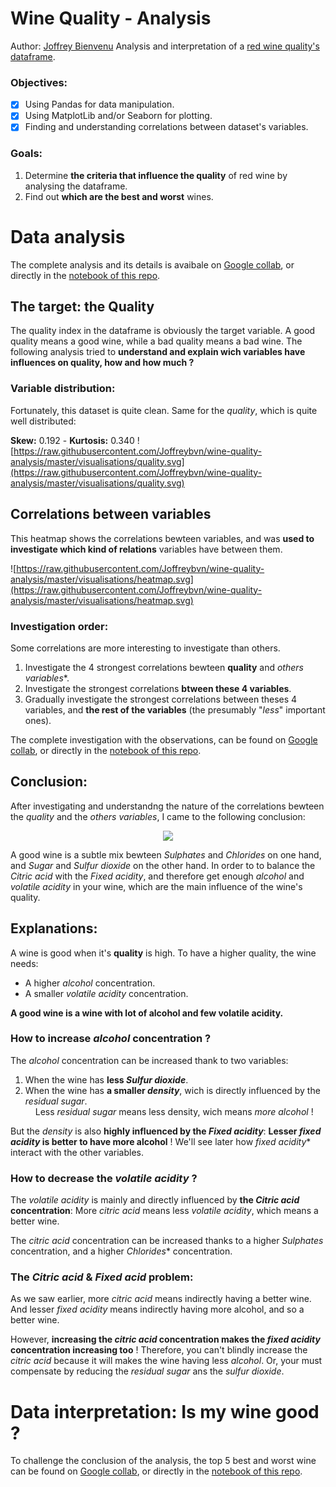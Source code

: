 # Wine Quality -  Analysis
Author: [Joffrey Bienvenu](https://github.com/Joffreybvn)
Analysis and interpretation of a [red wine quality's dataframe](https://www.kaggle.com/uciml/red-wine-quality-cortez-et-al-2009).

### Objectives:
 - [x] Using Pandas for data manipulation.
 - [x] Using MatplotLib and/or Seaborn for plotting.
 - [x] Finding and understanding correlations between dataset's variables.

### Goals:
1. Determine **the criteria that influence the quality** of red wine by analysing the dataframe.
2. Find out **which are the best and worst** wines.

# Data analysis
The complete analysis and its details is avaibale on [Google collab](https://colab.research.google.com/drive/1VdehLoCJraz0GHCz8B6EmgoCrP33TVoc?usp=sharing), or directly in the [notebook of this repo](https://github.com/Joffreybvn/wine-quality-analysis/blob/master/wine_quality_analysis.ipynb).

## The target: the Quality

The quality index in the dataframe is obviously the target variable. A good quality means a good wine, while a bad quality means a bad wine. The following analysis tried to **understand and explain wich variables have influences on quality, how and how much ?**

### Variable distribution:
Fortunately, this dataset is quite clean. Same for the *quality*, which is quite well distributed:

**Skew:** 0.192 - **Kurtosis:** 0.340
![https://raw.githubusercontent.com/Joffreybvn/wine-quality-analysis/master/visualisations/quality.svg](https://raw.githubusercontent.com/Joffreybvn/wine-quality-analysis/master/visualisations/quality.svg)

## Correlations between variables

This heatmap shows the correlations bewteen variables, and was **used to investigate which kind of relations** variables have between them.

![https://raw.githubusercontent.com/Joffreybvn/wine-quality-analysis/master/visualisations/heatmap.svg](https://raw.githubusercontent.com/Joffreybvn/wine-quality-analysis/master/visualisations/heatmap.svg)

### Investigation order:
Some correlations are more interesting to investigate than others.

1. Investigate the 4 strongest correlations bewteen **quality** and *others variables**.
2. Investigate the strongest correlations **btween these 4 variables**.
3. Gradually investigate the strongest correlations between theses 4 variables, and **the rest of the variables** (the presumably "*less*" important ones).

The complete investigation with the observations, can be found on [Google collab](https://colab.research.google.com/drive/1VdehLoCJraz0GHCz8B6EmgoCrP33TVoc?usp=sharing), or directly in the [notebook of this repo](https://github.com/Joffreybvn/wine-quality-analysis/blob/master/wine_quality_analysis.ipynb).

## Conclusion:

After investigating and understandng the nature of the correlations bewteen the *quality* and the *others variables*, I came to the following conclusion:

<p align="center">
  <img src="https://raw.githubusercontent.com/Joffreybvn/wine-quality-analysis/master/visualisations/wine.svg">
</p>

A good wine is a subtle mix bewteen *Sulphates* and *Chlorides* on one hand, and *Sugar* and *Sulfur dioxide* on the other hand. In order to to balance the *Citric acid* with the *Fixed acidity*, and therefore get enough *alcohol* and *volatile acidity* in your wine, which are the main influence of the wine's quality.

## Explanations:

A wine is good when it's **quality** is high. To have a higher quality, the wine needs:
- A higher *alcohol* concentration.
- A smaller *volatile acidity* concentration.

**A good wine is a wine with lot of alcohol and few volatile acidity.**

### How to increase *alcohol* concentration ?
The *alcohol* concentration can be increased thank to two variables:
1. When the wine has **less *Sulfur dioxide***. 
2. When the wine has **a smaller *density***, wich is directly influenced by the *residual sugar*.<br>
<img src="https://raw.githubusercontent.com/Joffreybvn/challenge-collecting-data/master/docs/arrow.svg" width="12"> Less *residual sugar* means less density, wich means *more alcohol* !

But the *density* is also **highly influenced by the *Fixed acidity***: **Lesser *fixed acidity* is better to have more alcohol** ! We'll see later how *fixed acidity** interact with the other variables.

### How to decrease the *volatile acidity* ?
The *volatile acidity* is mainly and directly influenced by **the *Citric acid* concentration**: More *citric acid* means less *volatile acidity*, which means a better wine.

The *citric acid* concentration can be increased thanks to a higher *Sulphates* concentration, and a higher *Chlorides** concentration. 

### The *Citric acid* & *Fixed acid* problem:
As we saw earlier, more *citric acid* means indirectly having a better wine. And lesser *fixed acidity* means indirectly having more alcohol, and so a better wine.

However, **increasing the *citric acid* concentration makes the *fixed acidity* concentration increasing too** ! Therefore, you can't blindly increase the *citric acid* because it will makes the wine having less *alcohol*. Or, your must compensate by reducing the *residual sugar* ans the *sulfur dioxide*. 

# Data interpretation: Is my wine good ?

To challenge the conclusion of the analysis, the top 5 best and worst wine can be found on [Google collab](https://colab.research.google.com/drive/1VdehLoCJraz0GHCz8B6EmgoCrP33TVoc?usp=sharing), or directly in the [notebook of this repo](https://render.githubusercontent.com/view/ipynb?commit=ca6f01cacde63e40d4c6d6c1d756f972c8bc284b&enc_url=68747470733a2f2f7261772e67697468756275736572636f6e74656e742e636f6d2f4a6f666672657962766e2f77696e652d7175616c6974792d616e616c797369732f636136663031636163646536336534306434633664366331643735366639373263386263323834622f77696e655f7175616c6974795f616e616c797369732e6970796e62&nwo=Joffreybvn%2Fwine-quality-analysis&path=wine_quality_analysis.ipynb&repository_id=297652114&repository_type=Repository#Five-better-wines).
